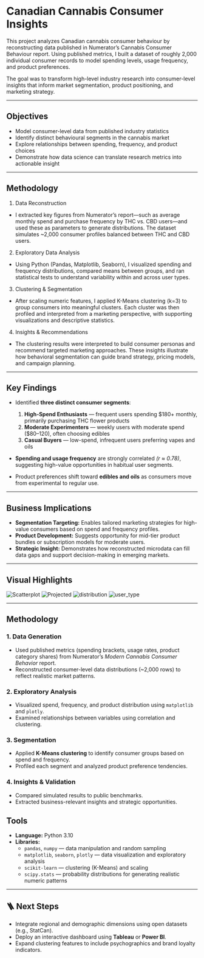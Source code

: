 # Canadian Cannabis Consumer Insights  

This project analyzes Canadian cannabis consumer behaviour by reconstructing data published in Numerator’s Cannabis Consumer Behaviour report.
Using published metrics, I built a dataset of roughly 2,000 individual consumer records to model spending levels, usage frequency, and product preferences.

The goal was to transform high-level industry research into consumer-level insights that inform market segmentation, product positioning, and marketing strategy.

---

## Objectives

- Model consumer-level data from published industry statistics
- Identify distinct behavioural segments in the cannabis market
- Explore relationships between spending, frequency, and product choices
- Demonstrate how data science can translate research metrics into actionable insight

---

## Methodology

1. Data Reconstruction
- I extracted key figures from Numerator’s report—such as average monthly spend and purchase frequency by THC vs. CBD users—and used these as parameters to generate distributions. The dataset simulates ~2,000 consumer profiles balanced between THC and CBD users.

2. Exploratory Data Analysis
- Using Python (Pandas, Matplotlib, Seaborn), I visualized spending and frequency distributions, compared means between groups, and ran statistical tests to understand variability within and across user types.

3. Clustering & Segmentation
- After scaling numeric features, I applied K-Means clustering (k=3) to group consumers into meaningful clusters. Each cluster was then profiled and interpreted from a marketing perspective, with supporting visualizations and descriptive statistics.

4. Insights & Recommendations
- The clustering results were interpreted to build consumer personas and recommend targeted marketing approaches. These insights illustrate how behavioral segmentation can guide brand strategy, pricing models, and campaign planning.

---

## Key Findings

- Identified **three distinct consumer segments**:
  1. **High-Spend Enthusiasts** — frequent users spending $180+ monthly, primarily purchasing THC flower products  
  2. **Moderate Experimenters** — weekly users with moderate spend ($80–120), often choosing edibles  
  3. **Casual Buyers** — low-spend, infrequent users preferring vapes and oils  

- **Spending and usage frequency** are strongly correlated *(r ≈ 0.78)*, suggesting high-value opportunities in habitual user segments.  
- Product preferences shift toward **edibles and oils** as consumers move from experimental to regular use.  

---

## Business Implications  
- **Segmentation Targeting:** Enables tailored marketing strategies for high-value consumers based on spend and frequency profiles.  
- **Product Development:** Suggests opportunity for mid-tier product bundles or subscription models for moderate users.  
- **Strategic Insight:** Demonstrates how reconstructed microdata can fill data gaps and support decision-making in emerging markets.

---

## Visual Highlights  

![Scatterplot](https://github.com/jordanchow1/cannabis_consumer_insights/blob/main/monthly-spend-vs-usage-frequency.png)
![Projected](https://github.com/jordanchow1/cannabis_consumer_insights/blob/main/projected_spend.png)
![distribution](https://github.com/jordanchow1/cannabis_consumer_insights/blob/main/spend_distribution.png)
![user_type](https://github.com/jordanchow1/cannabis_consumer_insights/blob/main/user_type.png)

---

## Methodology  

### 1. Data Generation  
- Used published metrics (spending brackets, usage rates, product category shares) from Numerator’s *Modern Cannabis Consumer Behavior* report.  
- Reconstructed consumer-level data distributions (~2,000 rows) to reflect realistic market patterns.  

### 2. Exploratory Analysis  
- Visualized spend, frequency, and product distribution using `matplotlib` and `plotly`.  
- Examined relationships between variables using correlation and clustering.  

### 3. Segmentation  
- Applied **K-Means clustering** to identify consumer groups based on spend and frequency.  
- Profiled each segment and analyzed product preference tendencies.  

### 4. Insights & Validation  
- Compared simulated results to public benchmarks.  
- Extracted business-relevant insights and strategic opportunities.

## Tools
- **Language:** Python 3.10  
- **Libraries:**  
  - `pandas`, `numpy` — data manipulation and random sampling  
  - `matplotlib`, `seaborn`, `plotly` — data visualization and exploratory analysis  
  - `scikit-learn` — clustering (K-Means) and scaling  
  - `scipy.stats` — probability distributions for generating realistic numeric patterns  

---

## 🪜 Next Steps  
- Integrate regional and demographic dimensions using open datasets (e.g., StatCan).  
- Deploy an interactive dashboard using **Tableau** or **Power BI**.  
- Expand clustering features to include psychographics and brand loyalty indicators. 
